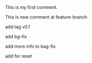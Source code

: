This is my first comment.

This is new comment at feature-branch

add tag v0.1

add bg-fix

add more info to bag-fix 

add for reset
